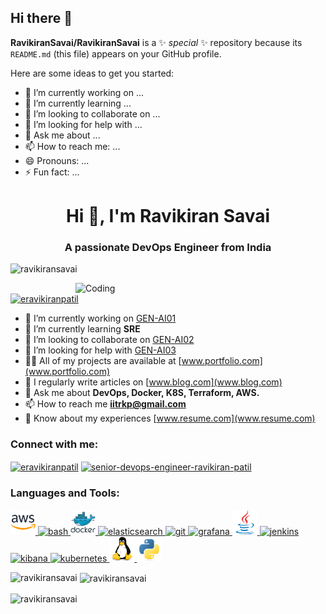 ## Hi there 👋
**RavikiranSavai/RavikiranSavai** is a ✨ _special_ ✨ repository because its `README.md` (this file) appears on your GitHub profile.

Here are some ideas to get you started:

- 🔭 I’m currently working on ...
- 🌱 I’m currently learning ...
- 👯 I’m looking to collaborate on ...
- 🤔 I’m looking for help with ...
- 💬 Ask me about ...
- 📫 How to reach me: ...
- 😄 Pronouns: ...
- ⚡ Fun fact: ...

<h1 align="center">Hi 👋, I'm Ravikiran Savai</h1>
<h3 align="center">A passionate DevOps Engineer from India</h3>

<p align="left"> <img src="https://komarev.com/ghpvc/?username=ravikiransavai&label=Profile%20views&color=0e75b6&style=flat" alt="ravikiransavai" /> </p>

<img align="right" alt="Coding" width="400" src="https://media.giphy.com/media/v1.Y2lkPTc5MGI3NjExYnMycmE2cmFkZ2FweG9vcDU2aGRuZnJnbmRkY2ExbGx0ZmQ4YzdyNyZlcD12MV9pbnRlcm5hbF9naWZfYnlfaWQmY3Q9cw/cx4A3Kv225gpLYKSsk/giphy.gif">

<p align="left"> <a href="https://twitter.com/eravikiranpatil" target="blank"><img src="https://img.shields.io/twitter/follow/eravikiranpatil?logo=twitter&style=for-the-badge" alt="eravikiranpatil" /></a> </p>

- 🔭 I’m currently working on [GEN-AI01](www.project01.com)
- 🌱 I’m currently learning **SRE**
- 👯 I’m looking to collaborate on [GEN-AI02](www.project02.com)
- 🤝 I’m looking for help with [GEN-AI03](www.project03.com)
- 👨‍💻 All of my projects are available at [www.portfolio.com](www.portfolio.com)
- 📝 I regularly write articles on [www.blog.com](www.blog.com)
- 💬 Ask me about **DevOps, Docker, K8S, Terraform, AWS.**
- 📫 How to reach me **iitrkp@gmail.com**
- 📄 Know about my experiences [www.resume.com](www.resume.com)

<h3 align="left">Connect with me:</h3>
<p align="left">
<a href="https://twitter.com/eravikiranpatil" target="blank"><img align="center" src="https://raw.githubusercontent.com/rahuldkjain/github-profile-readme-generator/master/src/images/icons/Social/twitter.svg" alt="eravikiranpatil" height="30" width="40" /></a>
<a href="https://linkedin.com/in/senior-devops-engineer-ravikiran-patil" target="blank"><img align="center" src="https://raw.githubusercontent.com/rahuldkjain/github-profile-readme-generator/master/src/images/icons/Social/linked-in-alt.svg" alt="senior-devops-engineer-ravikiran-patil" height="30" width="40" /></a>
</p>

<h3 align="left">Languages and Tools:</h3>
<p align="left"> <a href="https://aws.amazon.com" target="_blank" rel="noreferrer"> <img src="https://raw.githubusercontent.com/devicons/devicon/master/icons/amazonwebservices/amazonwebservices-original-wordmark.svg" alt="aws" width="40" height="40"/> </a> <a href="https://www.gnu.org/software/bash/" target="_blank" rel="noreferrer"> <img src="https://www.vectorlogo.zone/logos/gnu_bash/gnu_bash-icon.svg" alt="bash" width="40" height="40"/> </a> <a href="https://www.docker.com/" target="_blank" rel="noreferrer"> <img src="https://raw.githubusercontent.com/devicons/devicon/master/icons/docker/docker-original-wordmark.svg" alt="docker" width="40" height="40"/> </a> <a href="https://www.elastic.co" target="_blank" rel="noreferrer"> <img src="https://www.vectorlogo.zone/logos/elastic/elastic-icon.svg" alt="elasticsearch" width="40" height="40"/> </a> <a href="https://git-scm.com/" target="_blank" rel="noreferrer"> <img src="https://www.vectorlogo.zone/logos/git-scm/git-scm-icon.svg" alt="git" width="40" height="40"/> </a> <a href="https://grafana.com" target="_blank" rel="noreferrer"> <img src="https://www.vectorlogo.zone/logos/grafana/grafana-icon.svg" alt="grafana" width="40" height="40"/> </a> <a href="https://www.java.com" target="_blank" rel="noreferrer"> <img src="https://raw.githubusercontent.com/devicons/devicon/master/icons/java/java-original.svg" alt="java" width="40" height="40"/> </a> <a href="https://www.jenkins.io" target="_blank" rel="noreferrer"> <img src="https://www.vectorlogo.zone/logos/jenkins/jenkins-icon.svg" alt="jenkins" width="40" height="40"/> </a> <a href="https://www.elastic.co/kibana" target="_blank" rel="noreferrer"> <img src="https://www.vectorlogo.zone/logos/elasticco_kibana/elasticco_kibana-icon.svg" alt="kibana" width="40" height="40"/> </a> <a href="https://kubernetes.io" target="_blank" rel="noreferrer"> <img src="https://www.vectorlogo.zone/logos/kubernetes/kubernetes-icon.svg" alt="kubernetes" width="40" height="40"/> </a> <a href="https://www.linux.org/" target="_blank" rel="noreferrer"> <img src="https://raw.githubusercontent.com/devicons/devicon/master/icons/linux/linux-original.svg" alt="linux" width="40" height="40"/> </a> <a href="https://www.python.org" target="_blank" rel="noreferrer"> <img src="https://raw.githubusercontent.com/devicons/devicon/master/icons/python/python-original.svg" alt="python" width="40" height="40"/> </a> </p>

<p><img align="left" src="https://github-readme-stats.vercel.app/api/top-langs?username=ravikiransavai&show_icons=true&locale=en&layout=compact&theme=tokyonight" alt="ravikiransavai" /></p>

<p>&nbsp;<img align="center" src="https://github-readme-stats.vercel.app/api?username=ravikiransavai&show_icons=true&locale=en&theme=tokyonight" alt="ravikiransavai" /></p>

<p><img align="center" src="https://github-readme-streak-stats.herokuapp.com/?user=ravikiransavai&theme=tokyonight" alt="ravikiransavai" /></p>



